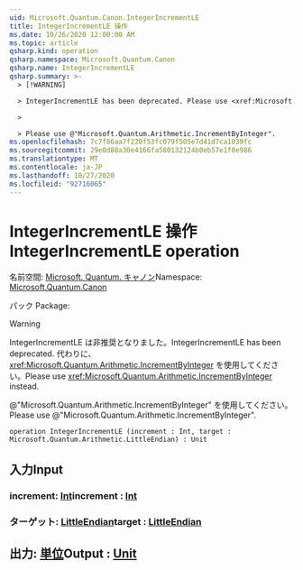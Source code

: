 ```yaml
---
uid: Microsoft.Quantum.Canon.IntegerIncrementLE
title: IntegerIncrementLE 操作
ms.date: 10/26/2020 12:00:00 AM
ms.topic: article
qsharp.kind: operation
qsharp.namespace: Microsoft.Quantum.Canon
qsharp.name: IntegerIncrementLE
qsharp.summary: >-
  > [!WARNING]

  > IntegerIncrementLE has been deprecated. Please use <xref:Microsoft.Quantum.Arithmetic.IncrementByInteger> instead.

  >

  > Please use @"Microsoft.Quantum.Arithmetic.IncrementByInteger".
ms.openlocfilehash: 7c7f86aa7f220f53fc079f505e7d41d7ca1039fc
ms.sourcegitcommit: 29e0d88a30e4166fa580132124b0eb57e1f0e986
ms.translationtype: MT
ms.contentlocale: ja-JP
ms.lasthandoff: 10/27/2020
ms.locfileid: "92716065"
---
```

# <a name="integerincrementle-operation"></a><span data-ttu-id="80156-102">IntegerIncrementLE 操作</span><span class="sxs-lookup"><span data-stu-id="80156-102">IntegerIncrementLE operation</span></span>

<span data-ttu-id="80156-103">名前空間: [Microsoft. Quantum. キャノン](xref:Microsoft.Quantum.Canon)</span><span class="sxs-lookup"><span data-stu-id="80156-103">Namespace: [Microsoft.Quantum.Canon](xref:Microsoft.Quantum.Canon)</span></span>

<span data-ttu-id="80156-104">パック [](https://nuget.org/packages/)</span><span class="sxs-lookup"><span data-stu-id="80156-104">Package: [](https://nuget.org/packages/)</span></span>


> [!WARNING]
> <span data-ttu-id="80156-105">IntegerIncrementLE は非推奨となりました。</span><span class="sxs-lookup"><span data-stu-id="80156-105">IntegerIncrementLE has been deprecated.</span></span> <span data-ttu-id="80156-106">代わりに、<xref:Microsoft.Quantum.Arithmetic.IncrementByInteger> を使用してください。</span><span class="sxs-lookup"><span data-stu-id="80156-106">Please use <xref:Microsoft.Quantum.Arithmetic.IncrementByInteger> instead.</span></span>
>
> <span data-ttu-id="80156-107">@"Microsoft.Quantum.Arithmetic.IncrementByInteger" を使用してください。</span><span class="sxs-lookup"><span data-stu-id="80156-107">Please use @"Microsoft.Quantum.Arithmetic.IncrementByInteger".</span></span>



```qsharp
operation IntegerIncrementLE (increment : Int, target : Microsoft.Quantum.Arithmetic.LittleEndian) : Unit
```


## <a name="input"></a><span data-ttu-id="80156-108">入力</span><span class="sxs-lookup"><span data-stu-id="80156-108">Input</span></span>

### <a name="increment--int"></a><span data-ttu-id="80156-109">increment: [Int](xref:microsoft.quantum.lang-ref.int)</span><span class="sxs-lookup"><span data-stu-id="80156-109">increment : [Int](xref:microsoft.quantum.lang-ref.int)</span></span>




### <a name="target--littleendian"></a><span data-ttu-id="80156-110">ターゲット: [LittleEndian](xref:Microsoft.Quantum.Arithmetic.LittleEndian)</span><span class="sxs-lookup"><span data-stu-id="80156-110">target : [LittleEndian](xref:Microsoft.Quantum.Arithmetic.LittleEndian)</span></span>





## <a name="output--unit"></a><span data-ttu-id="80156-111">出力: [単位](xref:microsoft.quantum.lang-ref.unit)</span><span class="sxs-lookup"><span data-stu-id="80156-111">Output : [Unit](xref:microsoft.quantum.lang-ref.unit)</span></span>

